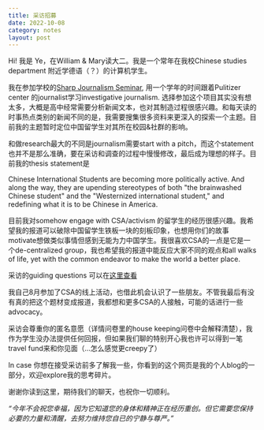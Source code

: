 ```yaml
---
title: 采访招募
date: 2022-10-08
category: notes
layout: post
---
```


Hi! 我是 Ye，在William & Mary读大二。我是一个常年在我校Chinese studies department 附近学德语（？）的计算机学生。

我在参加学校的[Sharp Journalism Seminar](https://www.wm.edu/as/charlescenter/journalism/sharp-seminar/index.php), 用一个学年的时间跟着Pulitizer center 的journalist学习investigative journalism. 选择参加这个项目其实没有想太多，大概是高中经常需要分析新闻文本，也对其制造过程很感兴趣。和每天读的时事热点类别的新闻不同的是，我需要搜集很多资料来更深入的探索一个主题。目前我的主题暂时定位中国留学生对其所在校园&社群的影响。

和做research最大的不同是journalism需要start with a pitch，而这个statement也并不是那么准确，要在采访和调查的过程中慢慢修改，最后成为理想的样子。目前我的thesis statement是

Chinese International Students are becoming more politically active. And along the way, they are upending stereotypes of both "the brainwashed Chinese student" and the "Westernized international student," and redefining what it is to be Chinese in America.  

目前我对somehow engage with CSA/activism 的留学生的经历很感兴趣。我希望我的报道可以破除中国留学生铁板一块的刻板印象，也想用你们的故事motivate想做类似事情但感到无能为力中国学生。我很喜欢CSA的一点是它是一个de-centralized group，我也希望我的报道中能反应大家不同的观点和all walks of life, yet with the common endeavor to make the world a better place. 

采访的guiding questions 可以在[这里查看](https://docs.google.com/document/d/16LaZvtJubm-KNsPO63dciHzkyaZy9jWmTvO2f6Ad3CI/edit?usp=sharing) 

我自己8月参加了CSA的线上活动，也借此机会认识了一些朋友。不管我最后有没有真的把这个题材变成报道，我都想和更多CSA的人接触，可能的话进行一些advocacy。

采访会尊重你的匿名意愿（详情问卷里的house keeping问卷中会解释清楚），我作为学生没办法提供任何回报，但如果我们聊的特别开心我也许可以得到一笔travel fund来和你见面（...怎么感觉更creepy了）

In case 你想在接受采访前多了解我一些，你看到的这个网页是我的个人blog的一部分，欢迎explore我的思考碎片。

谢谢你读到这里，期待我们的聊天，也祝你一切顺利。

*“今年不会祝您幸福，因为它知道您的身体和精神正在经历重创。但它需要您保持必要的力量和清醒，去努力维持您自已的宁静与尊严。”*